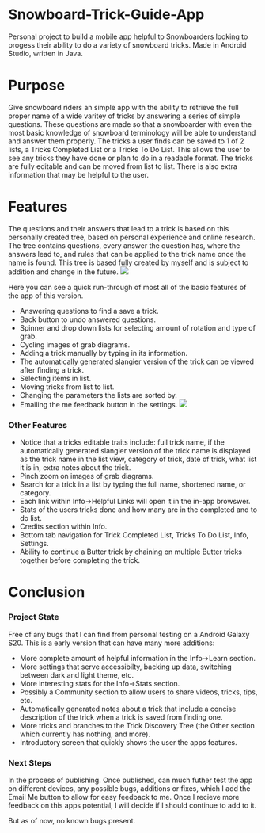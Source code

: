 # Snowboard-Trick-Guide-App
Personal project to build a mobile app helpful to Snowboarders looking to progess their ability to do a variety of snowboard tricks. Made in Android Studio, written in Java.

# Purpose 
Give snowboard riders an simple app with the ability to retrieve the full proper name of a wide varitey of tricks by answering a series of simple questions. These questions are made so that a snowboarder with even the most basic knowledge of snowboard terminology will be able to understand and answer them properly. The tricks a user finds can be saved to 1 of 2 lists, a Tricks Completed List or a Tricks To Do List. This allows the user to see any tricks they have done or plan to do in a readable format. The tricks are fully editable and can be moved from list to list. There is also extra information that may be helpful to the user.

# Features
The questions and their answers that lead to a trick is based on this personally created tree, based on personal experience and online research. The tree contains questions, every answer the question has, where the answers lead to, and rules that can be applied to the trick name once the name is found. This tree is based fully created by myself and is subject to addition and change in the future.
![](https://github.com/aniljp97/Snowboard-Trick-Guide-App/blob/main/Snowboard%20Trick%20Trees%20Optimized.jpg)

Here you can see a quick run-through of most all of the basic features of the app of this version. 
* Answering questions to find a save a trick.
* Back button to undo answered questions.
* Spinner and drop down lists for selecting amount of rotation and type of grab.
* Cycling images of grab diagrams.
* Adding a trick manually by typing in its information.
* The automatically generated slangier version of the trick can be viewed after finding a trick.
* Selecting items in list.
* Moving tricks from list to list.
* Changing the parameters the lists are sorted by.
* Emailing the me feedback button in the settings.
![](https://github.com/aniljp97/Snowboard-Trick-Guide-App/blob/main/Screen-Recording-20201225-131246.GIF)

### Other Features
* Notice that a tricks editable traits include: full trick name, if the automatically generated slangier version of the trick name is displayed as the trick name in the list view, category of trick, date of trick, what list it is in, extra notes about the trick.
* Pinch zoom on images of grab diagrams.
* Search for a trick in a list by typing the full name, shortened name, or category.
* Each link within Info->Helpful Links will open it in the in-app browswer.
* Stats of the users tricks done and how many are in the completed and to do list.
* Credits section within Info.
* Bottom tab navigation for Trick Completed List, Tricks To Do List, Info, Settings.
* Ability to continue a Butter trick by chaining on multiple Butter tricks together before completing the trick.

# Conclusion
### Project State
Free of any bugs that I can find from personal testing on a Android Galaxy S20. This is a early version that can have many more additions:
* More complete amount of helpful information in the Info->Learn section.
* More settings that serve accessibilty, backing up data, switching between dark and light theme, etc.
* More interesting stats for the Info->Stats section.
* Possibly a Community section to allow users to share videos, tricks, tips, etc.
* Automatically generated notes about a trick that include a concise description of the trick when a trick is saved from finding one.
* More tricks and branches to the Trick Discovery Tree (the Other section which currently has nothing, and more).
* Introductory screen that quickly shows the user the apps features.

### Next Steps
In the process of publishing. Once published, can much futher test the app on different devices, any possible bugs, additions or fixes, which I add the Email Me button to allow for easy feedback to me. Once I recieve more feedback on this apps potential, I will decide if I should continue to add to it. 

But as of now, no known bugs present.
